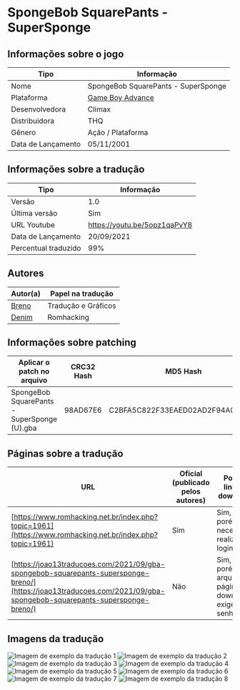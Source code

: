 # SpongeBob SquarePants - SuperSponge

## Informações sobre o jogo

| Tipo | Informação |
| ----------- | ----------- |
| Nome | SpongeBob SquarePants \- SuperSponge |
| Plataforma | [Game Boy Advance](../) |
| Desenvolvedora | Climax |
| Distribuidora | THQ |
| Gênero | Ação / Plataforma |
| Data de Lançamento | 05/11/2001 |

## Informações sobre a tradução

| Tipo | Informação |
| ----------- | ----------- |
| Versão | 1\.0 |
| Última versão | Sim |
| URL Youtube | https://youtu.be/5opz1qaPvY8 |
| Data de Lançamento | 20/09/2021 |
| Percentual traduzido | 99% |

## Autores

| Autor(a) | Papel na tradução |
| ----------- | ----------- |
| [Breno](../../../autores/breno/) | Tradução e Gráficos |
| [Denim](../../../autores/denim/) | Romhacking |

## Informações sobre patching

| Aplicar o patch no arquivo | CRC32 Hash | MD5 Hash |
| ----------- | ----------- | ----------- |
| SpongeBob SquarePants \- SuperSponge \(U\)\.gba | 98AD67E6 | C2BFA5C822F33EAED02AD2F94A0414B4 |

## Páginas sobre a tradução

| URL | Oficial (publicado pelos autores) | Possuí link de download |
| ----------- | ----------- | ----------- |
| [https://www.romhacking.net.br/index.php?topic=1961](https://www.romhacking.net.br/index.php?topic=1961) | Sim | Sim, porém é necessário realizar login |
| [https://joao13traducoes.com/2021/09/gba-spongebob-squarepants-supersponge-breno/](https://joao13traducoes.com/2021/09/gba-spongebob-squarepants-supersponge-breno/) | Não | Sim, porém o arquivo ou página de download exige uma senha |

## Imagens da tradução

![Imagem de exemplo da tradução 1](1.png)
![Imagem de exemplo da tradução 2](2.png)
![Imagem de exemplo da tradução 3](3.png)
![Imagem de exemplo da tradução 4](4.png)
![Imagem de exemplo da tradução 5](5.png)
![Imagem de exemplo da tradução 6](6.png)
![Imagem de exemplo da tradução 7](7.png)
![Imagem de exemplo da tradução 8](8.png)